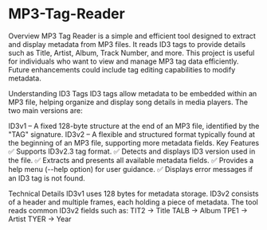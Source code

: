 # MP3-Tag-Reader

Overview
MP3 Tag Reader is a simple and efficient tool designed to extract and display metadata from MP3 files. It reads ID3 tags to provide details such as Title, Artist, Album, Track Number, and more. This project is useful for individuals who want to view and manage MP3 tag data efficiently. Future enhancements could include tag editing capabilities to modify metadata.

Understanding ID3 Tags
ID3 tags allow metadata to be embedded within an MP3 file, helping organize and display song details in media players. The two main versions are:

ID3v1 – A fixed 128-byte structure at the end of an MP3 file, identified by the "TAG" signature.
ID3v2 – A flexible and structured format typically found at the beginning of an MP3 file, supporting more metadata fields.
Key Features
✅ Supports ID3v2.3 tag format.
✅ Detects and displays ID3 version used in the file.
✅ Extracts and presents all available metadata fields.
✅ Provides a help menu (--help option) for user guidance.
✅ Displays error messages if an ID3 tag is not found.

Technical Details
ID3v1 uses 128 bytes for metadata storage.
ID3v2 consists of a header and multiple frames, each holding a piece of metadata.
The tool reads common ID3v2 fields such as:
TIT2 → Title
TALB → Album
TPE1 → Artist
TYER → Year
